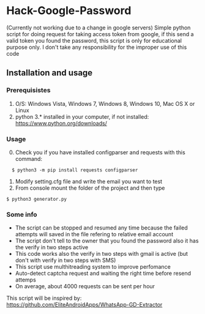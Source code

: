 # Hack-Google-Password
(Currently not working due to a change in google servers) Simple python script for doing request for taking access token from google, if this send a valid token you found the password, this script is only for educational purpose only. I don't take any responsibility for the improper use of this code
## Installation and usage
### Prerequisistes
1. O/S: Windows Vista, Windows 7, Windows 8, Windows 10, Mac OS X or Linux
2. python 3.* installed in your computer, if not installed: https://www.python.org/downloads/

### Usage
0. Check you if you have installed configparser and requests with this command:
```
  $ python3 -m pip install requests configparser
  ```
1. Modify setting.cfg file and write the email you want to test
2. From console mount the folder of the project and then type 
  ```
  $ python3 generator.py
  ```
### Some info
* The script can be stopped and resumed any time because the failed attempts will saved in the file refering to relative email account
* The script don't tell to the owner that you found the password also it has the verify in two steps active
* This code works also the verify in two steps with gmail is active (but don't with verify in two steps with SMS)
* This script use multhitreading system to improve perfomance
* Auto-detect captcha request and waiting the right time before resend attemps
* On average, about 4000 requests can be sent per hour

This script will be inspired by: https://github.com/EliteAndroidApps/WhatsApp-GD-Extractor

